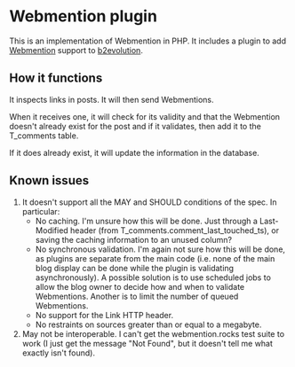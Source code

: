 # Webmention plugin
This is an implementation of Webmention in PHP.  It includes a plugin to add [Webmention](http://www.w3.org/TR/webmention) support to [b2evolution](https://gitlab.com/keithbowes/b2evolution).

## How it functions
It inspects links in posts.  It will then send Webmentions.

When it receives one, it will check for its validity and that the Webmention doesn't already exist for the post and if it validates, then add it to the T_comments table.

If it does already exist, it will update the information in the database.

## Known issues

1. It doesn't support all the MAY and SHOULD conditions of the spec.  In particular:
    * No caching.  I'm unsure how this will be done.  Just through a Last-Modified header (from T\_comments.comment\_last\_touched\_ts), or saving the caching information to an unused column?
    * No synchronous validation.  I'm again not sure how this will be done, as plugins are separate from the main code (i.e. none of the main blog display can be done while the plugin is validating asynchronously).  A possible solution is to use scheduled jobs to allow the blog owner to decide how and when to validate Webmentions. Another is to limit the number of queued Webmentions.
    * No support for the Link HTTP header.
    * No restraints on sources greater than or equal to a megabyte.
1. May not be interoperable.  I can't get the webmention.rocks test suite to work (I just get the message "Not Found", but it doesn't tell me what exactly isn't found).
